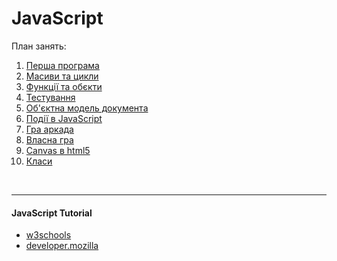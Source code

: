 # JavaScript 

План занять:

1.  [Перша програма](01-operators-types-if/help.md)
2.  [Масиви та цикли](02-arrays-loops/help.md)
3.  [Функції та обєкти](03-functions-objects/help.md)
4.  [Тестування](04-quizizz/help.md)
5.  [Об'єктна модель документа](05-dom/help.md)
6.  [Події в JavaScript](06-events/help.md)
7.  [Гра аркада](07-shooter-game/help.md)
8.  [Власна гра](08-quizizz-own-game/help.md)
9.  [Canvas в html5](09-canvas/help.md)
10. [Класи](10-class/help.md)


<br>

---

#### JavaScript Tutorial

- [w3schools](https://www.w3schools.com/js/default.asp)
- [developer.mozilla](https://developer.mozilla.org/en-US/docs/Web/JavaScript)